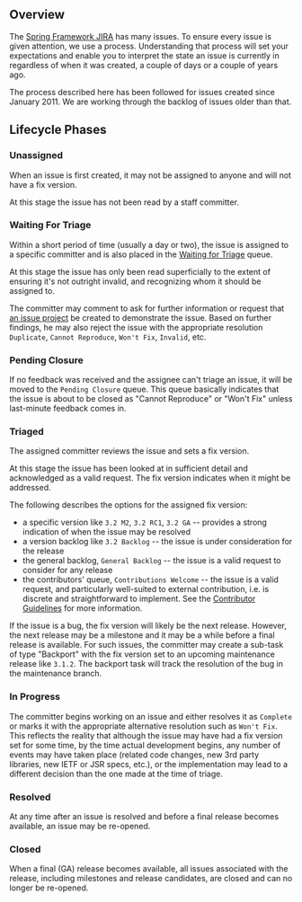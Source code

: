 ## Overview

The [Spring Framework JIRA](https://jira.spring.io/browse/SPR) has many issues. To ensure every issue is given attention, we use a process. Understanding that process will set your expectations and enable you to interpret the state an issue is currently in regardless of when it was created, a couple of days or a couple of years ago. 

The process described here has been followed for issues created since January 2011. We are working through the backlog of issues older than that.

## Lifecycle Phases

### Unassigned

When an issue is first created, it may not be assigned to anyone and will not have a fix version. 

At this stage the issue has not been read by a staff committer.

### Waiting For Triage

Within a short period of time (usually a day or two), the issue is assigned to a specific committer and is also placed in the [Waiting for Triage](https://jira.spring.io/issues/?jql=project%20%3D%20SPR%20AND%20fixVersion%20%3D%20%22Waiting%20for%20Triage%22) queue.

At this stage the issue has only been read superficially to the extent of ensuring it's not outright invalid, and recognizing whom it should be assigned to.

The committer may comment to ask for further information or request that [an issue project](https://github.com/SpringSource/spring-framework-issues#readme) be created to demonstrate the issue. Based on further findings, he may also reject the issue with the appropriate resolution `Duplicate`, `Cannot Reproduce`, `Won't Fix`, `Invalid`, etc.

### Pending Closure

If no feedback was received and the assignee can't triage an issue, it will be moved to the `Pending Closure` queue. This queue basically indicates that the issue is about to be closed as "Cannot Reproduce" or "Won't Fix" unless last-minute feedback comes in.

### Triaged

The assigned committer reviews the issue and sets a fix version. 

At this stage the issue has been looked at in sufficient detail and acknowledged as a valid request. The fix version indicates when it might be addressed.

The following describes the options for the assigned fix version:

* a specific version like `3.2 M2`, `3.2 RC1`, `3.2 GA` -- provides a strong indication of when the issue may be resolved
* a version backlog like `3.2 Backlog` -- the issue is under consideration for the release
* the general backlog, `General Backlog` -- the issue is a valid request to consider for any release
* the contributors' queue, `Contributions Welcome` -- the issue is a valid request, and particularly well-suited to external contribution, i.e. is discrete and straightforward to implement. See the [Contributor Guidelines](https://github.com/spring-projects/spring-framework/blob/master/CONTRIBUTING.md) for more information.

If the issue is a bug, the fix version will likely be the next release. However, the next release may be a milestone and it may be a while before a final release is available. For such issues, the committer may create a sub-task of type "Backport" with the fix version set to an upcoming maintenance release like `3.1.2`. The backport task will track the resolution of the bug in the maintenance branch.

### In Progress

The committer begins working on an issue and either resolves it as `Complete` or marks it with the appropriate alternative resolution such as `Won't Fix`. This reflects the reality that although the issue may have had a fix version set for some time, by the time actual development begins, any number of events may have taken place (related code changes, new 3rd party libraries, new IETF or JSR specs, etc.), or the implementation may lead to a different decision than the one made at the time of triage.

### Resolved

At any time after an issue is resolved and before a final release becomes available, an issue may be re-opened.

### Closed

When a final (GA) release becomes available, all issues associated with the release, including milestones and release candidates, are closed and can no longer be re-opened.